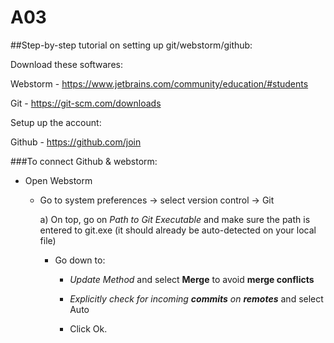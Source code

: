 # A03
<!DOCTYPE html>

##Step-by-step tutorial on setting up git/webstorm/github:

Download these softwares:

Webstorm - https://www.jetbrains.com/community/education/#students

Git - https://git-scm.com/downloads

Setup up the account:

Github - https://github.com/join 

###To connect Github & webstorm:
- Open Webstorm
  - Go to system preferences → select version control → Git
  
    a) On top, go on _Path to Git Executable_ and make sure the path is entered to git.exe (it should already be auto-detected on your local file)
      - Go down to:
        - _Update Method_ and select **Merge** to avoid **merge conflicts**
        
        - _Explicitly check for incoming **commits** on **remotes**_ and select Auto
        
        - Click Ok. 
</html>
